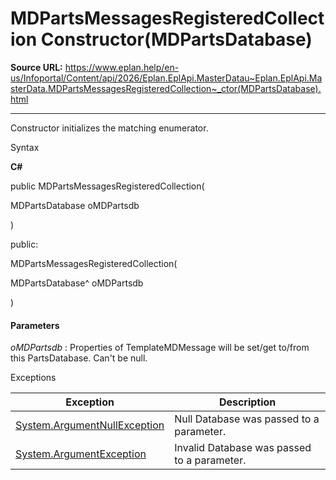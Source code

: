 # MDPartsMessagesRegisteredCollection Constructor(MDPartsDatabase)

**Source URL:** https://www.eplan.help/en-us/Infoportal/Content/api/2026/Eplan.EplApi.MasterDatau~Eplan.EplApi.MasterData.MDPartsMessagesRegisteredCollection~_ctor(MDPartsDatabase).html

---

Constructor initializes the matching enumerator.

Syntax

**C#**



public MDPartsMessagesRegisteredCollection( 

   MDPartsDatabase oMDPartsdb

)

public:

MDPartsMessagesRegisteredCollection( 

   MDPartsDatabase^ oMDPartsdb

)


#### Parameters

*oMDPartsdb*
:   Properties of TemplateMDMessage will be set/get to/from this PartsDatabase. Can't be null.

Exceptions

| Exception | Description |
| --- | --- |
| [System.ArgumentNullException](#) | Null Database was passed to a parameter. |
| [System.ArgumentException](#) | Invalid Database was passed to a parameter. |
